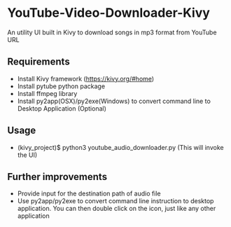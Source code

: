 # YouTube-Video-Downloader-Kivy

An utility UI built in Kivy to download songs in mp3 format from YouTube URL

## Requirements
- Install Kivy framework (https://kivy.org/#home)
- Install pytube python package
- Install ffmpeg library
- Install py2app(OSX)/py2exe(Windows) to convert command line to Desktop Application (Optional)

## Usage
- (kivy_project)$ python3 youtube_audio_downloader.py (This will invoke the UI)

## Further improvements
- Provide input for the destination path of audio file
- Use py2app/py2exe to convert command line instruction to desktop application. You can then double click on the icon, just like any other application
